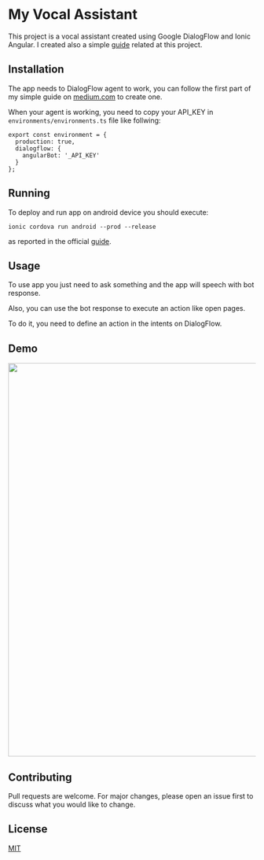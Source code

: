 # My Vocal Assistant
This project is a vocal assistant created using Google DialogFlow and Ionic Angular.
I created also a simple [guide]() related at this project.

## Installation
The app needs to DialogFlow agent to work, you can follow the first part of my simple guide on [medium.com]() to create one.

When your agent is working, you need to copy your API_KEY in `environments/environments.ts` file like follwing:
```
export const environment = {
  production: true,
  dialogflow: {
    angularBot: '_API_KEY'
  }
};
```
## Running

To deploy and run app on android device you should  execute:

```ionic cordova run android --prod --release```

as reported in the official [guide](https://ionicframework.com/docs/building/running).

## Usage
To use app you just need to ask something and the app will speech with bot response.

Also, you can use the bot response to execute an action like open pages.

To do it, you need to define an action in the intents on DialogFlow.

## Demo

<img src="readmedia/record.gif" height="800">

## Contributing

Pull requests are welcome. For major changes, please open an issue first to discuss what you would like to change.

## License

[MIT]("LICENSE")


